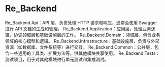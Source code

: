 # Re_Backend
Re_Backend.Api：API 层，负责处理 HTTP 请求和响应，通常会使用 Swagger 进行 API 文档的生成和管理。
Re_Backend.Application：应用层，处理业务逻辑，协调领域层和基础设施层的工作。
Re_Backend.Domain：领域层，包含业务领域的核心模型和逻辑。
Re_Backend.Infrastructure：基础设施层，负责与外部资源（如数据库、文件系统等）进行交互。
Re_Backend.Common：公共层，包含一些通用的工具类、扩展方法等，供其他模块共享使用。
Re_Backend.Tests：测试项目，用于对其他模块进行单元测试和集成测试。
